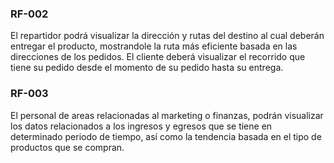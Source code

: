 ### RF-002
El repartidor podrá visualizar la dirección y rutas del destino al cual deberán entregar el producto, mostrandole la ruta más eficiente basada en las direcciones de los pedidos.
El cliente deberá visualizar el recorrido que tiene su pedido desde el momento de su pedido hasta su entrega.

### RF-003
El personal de areas relacionadas al marketing o finanzas, podrán visualizar los datos relacionados a los ingresos y egresos que se tiene en determinado periodo de tiempo, así como la tendencia basada en el tipo de productos que se compran.